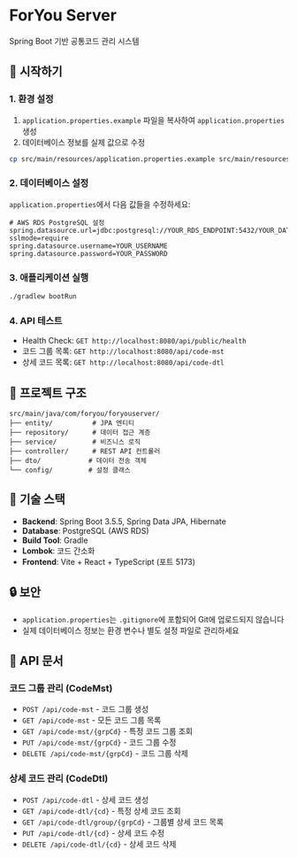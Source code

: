 # ForYou Server

Spring Boot 기반 공통코드 관리 시스템

## 🚀 시작하기

### 1. 환경 설정

1. `application.properties.example` 파일을 복사하여 `application.properties` 생성
2. 데이터베이스 정보를 실제 값으로 수정

```bash
cp src/main/resources/application.properties.example src/main/resources/application.properties
```

### 2. 데이터베이스 설정

`application.properties`에서 다음 값들을 수정하세요:

```properties
# AWS RDS PostgreSQL 설정
spring.datasource.url=jdbc:postgresql://YOUR_RDS_ENDPOINT:5432/YOUR_DATABASE?sslmode=require
spring.datasource.username=YOUR_USERNAME
spring.datasource.password=YOUR_PASSWORD
```

### 3. 애플리케이션 실행

```bash
./gradlew bootRun
```

### 4. API 테스트

- Health Check: `GET http://localhost:8080/api/public/health`
- 코드 그룹 목록: `GET http://localhost:8080/api/code-mst`
- 상세 코드 목록: `GET http://localhost:8080/api/code-dtl`

## 📁 프로젝트 구조

```
src/main/java/com/foryou/foryouserver/
├── entity/          # JPA 엔티티
├── repository/      # 데이터 접근 계층
├── service/         # 비즈니스 로직
├── controller/      # REST API 컨트롤러
├── dto/            # 데이터 전송 객체
└── config/         # 설정 클래스
```

## 🔧 기술 스택

- **Backend**: Spring Boot 3.5.5, Spring Data JPA, Hibernate
- **Database**: PostgreSQL (AWS RDS)
- **Build Tool**: Gradle
- **Lombok**: 코드 간소화
- **Frontend**: Vite + React + TypeScript (포트 5173)

## 🔒 보안

- `application.properties`는 `.gitignore`에 포함되어 Git에 업로드되지 않습니다
- 실제 데이터베이스 정보는 환경 변수나 별도 설정 파일로 관리하세요

## 📝 API 문서

### 코드 그룹 관리 (CodeMst)
- `POST /api/code-mst` - 코드 그룹 생성
- `GET /api/code-mst` - 모든 코드 그룹 목록
- `GET /api/code-mst/{grpCd}` - 특정 코드 그룹 조회
- `PUT /api/code-mst/{grpCd}` - 코드 그룹 수정
- `DELETE /api/code-mst/{grpCd}` - 코드 그룹 삭제

### 상세 코드 관리 (CodeDtl)
- `POST /api/code-dtl` - 상세 코드 생성
- `GET /api/code-dtl/{cd}` - 특정 상세 코드 조회
- `GET /api/code-dtl/group/{grpCd}` - 그룹별 상세 코드 목록
- `PUT /api/code-dtl/{cd}` - 상세 코드 수정
- `DELETE /api/code-dtl/{cd}` - 상세 코드 삭제
